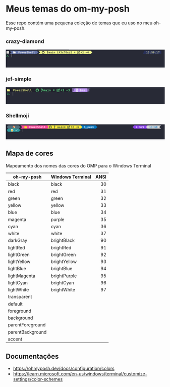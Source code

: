 # Meus temas do om-my-posh

Esse repo contém uma pequena coleção de temas que eu uso no meu oh-my-posh. 

### crazy-diamond

![Crazy diamond](imgs/crazy-diamond.png)

### jef-simple

![Jef simple](imgs/jef-simple.png)

### Shellmoji

![Shellmoji](imgs/shellmoji.png)

## Mapa de cores

Mapeamento dos nomes das cores do OMP para o Windows Terminal

| oh-my-posh        | Windows Terminal  | ANSI  | 
| ----------        | ----------------  | ---:  | 
| black             | black             | 30    |
| red               | red               | 31    |
| green             | green             | 32    |
| yellow            | yellow            | 33    |
| blue              | blue              | 34    |
| magenta           | purple            | 35    |
| cyan              | cyan              | 36    |
| white             | white             | 37    |
| darkGray          | brightBlack       | 90    |
| lightRed          | brightRed         | 91    |
| lightGreen        | brightGreen       | 92    | 
| lightYellow       | brightYellow      | 93    |
| lightBlue         | brightBlue        | 94    |
| lightMagenta      | brightPurple      | 95    |
| lightCyan         | brightCyan        | 96    |
| lightWhite        | brightWhite       | 97    | 
| transparent       |                   |       |
| default           |                   |       |
| foreground        |                   |       | 
| background        |                   |       |
| parentForeground  |                   |       |
| parentBackground  |                   |       |
| accent            |                   |       |

## Documentações

- https://ohmyposh.dev/docs/configuration/colors
- https://learn.microsoft.com/en-us/windows/terminal/customize-settings/color-schemes